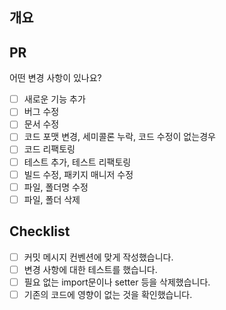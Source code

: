 ## 개요
<!---- 변경 사항 및 관련 이슈에 대해 간단하게 작성해주세요. 어떻게보다 무엇을 왜 수정했는지 설명해주세요. -->

## PR
어떤 변경 사항이 있나요?

- [ ] 새로운 기능 추가
- [ ] 버그 수정
- [ ] 문서 수정
- [ ] 코드 포맷 변경, 세미콜론 누락, 코드 수정이 없는경우
- [ ] 코드 리팩토링
- [ ] 테스트 추가, 테스트 리팩토링
- [ ] 빌드 수정, 패키지 매니저 수정
- [ ] 파일, 폴더명 수정
- [ ] 파일, 폴더 삭제

## Checklist

- [ ] 커밋 메시지 컨벤션에 맞게 작성했습니다.
- [ ] 변경 사항에 대한 테스트를 했습니다.
- [ ] 필요 없는 import문이나 setter 등을 삭제했습니다.
- [ ] 기존의 코드에 영향이 없는 것을 확인했습니다.
